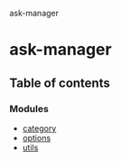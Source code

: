 ask-manager

# ask-manager

## Table of contents

### Modules

- [category](modules/category.md)
- [options](modules/options.md)
- [utils](modules/utils.md)
